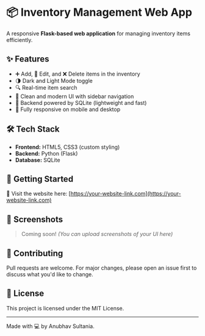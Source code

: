 # 📦 Inventory Management Web App

A responsive **Flask-based web application** for managing inventory items efficiently.

## ✨ Features

- ➕ Add, 📝 Edit, and ❌ Delete items in the inventory
- 🌗 Dark and Light Mode toggle
- 🔍 Real-time item search
- 🧼 Clean and modern UI with sidebar navigation
- 💾 Backend powered by SQLite (lightweight and fast)
- 📱 Fully responsive on mobile and desktop

## 🛠️ Tech Stack

- **Frontend:** HTML5, CSS3 (custom styling)
- **Backend:** Python (Flask)
- **Database:** SQLite

## 🚀 Getting Started

🔗 Visit the website here: [https://your-website-link.com](https://your-website-link.com)

## 📸 Screenshots

> Coming soon! *(You can upload screenshots of your UI here)*

## 🤝 Contributing

Pull requests are welcome. For major changes, please open an issue first to discuss what you'd like to change.

## 📄 License

This project is licensed under the MIT License.

---

Made with 💻 by Anubhav Sultania.


